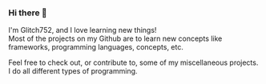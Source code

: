 ### Hi there 👋
  
I'm Glitch752, and I love learning new things!  
Most of the projects on my Github are to learn new concepts like frameworks, programming languages, concepts, etc.  
  
Feel free to check out, or contribute to, some of my miscellaneous projects. I do all different types of programming.  
